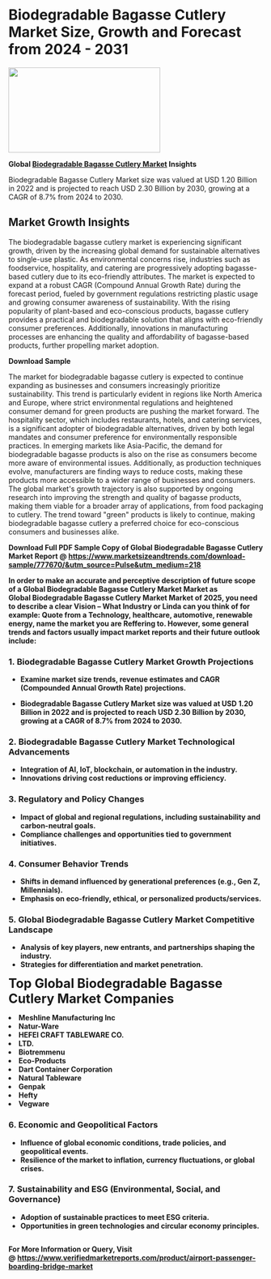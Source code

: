<H1>Biodegradable Bagasse Cutlery Market Size, Growth and Forecast from 2024 - 2031</H1><img class="aligncenter size-medium wp-image-584254" src="https://thirdeyenews.in/wp-content/uploads/2024/09/Global-Market-Research-300x168.jpeg" alt="" width="300" height="168" /><p><strong>Global&nbsp;<a href="https://www.marketsizeandtrends.com/download-sample/777670/&amp;utm_source=Pulse&amp;utm_medium=218">Biodegradable Bagasse Cutlery Market</a> Insights</strong></p><p>Biodegradable Bagasse Cutlery Market size was valued at USD 1.20 Billion in 2022 and is projected to reach USD 2.30 Billion by 2030, growing at a CAGR of 8.7% from 2024 to 2030.</p><p><h2>Market Growth Insights</h2> <p>The biodegradable bagasse cutlery market is experiencing significant growth, driven by the increasing global demand for sustainable alternatives to single-use plastic. As environmental concerns rise, industries such as foodservice, hospitality, and catering are progressively adopting bagasse-based cutlery due to its eco-friendly attributes. The market is expected to expand at a robust CAGR (Compound Annual Growth Rate) during the forecast period, fueled by government regulations restricting plastic usage and growing consumer awareness of sustainability. With the rising popularity of plant-based and eco-conscious products, bagasse cutlery provides a practical and biodegradable solution that aligns with eco-friendly consumer preferences. Additionally, innovations in manufacturing processes are enhancing the quality and affordability of bagasse-based products, further propelling market adoption.</p> <p><strong>Download Sample</strong></p> <p>The market for biodegradable bagasse cutlery is expected to continue expanding as businesses and consumers increasingly prioritize sustainability. This trend is particularly evident in regions like North America and Europe, where strict environmental regulations and heightened consumer demand for green products are pushing the market forward. The hospitality sector, which includes restaurants, hotels, and catering services, is a significant adopter of biodegradable alternatives, driven by both legal mandates and consumer preference for environmentally responsible practices. In emerging markets like Asia-Pacific, the demand for biodegradable bagasse products is also on the rise as consumers become more aware of environmental issues. Additionally, as production techniques evolve, manufacturers are finding ways to reduce costs, making these products more accessible to a wider range of businesses and consumers. The global market's growth trajectory is also supported by ongoing research into improving the strength and quality of bagasse products, making them viable for a broader array of applications, from food packaging to cutlery. The trend toward "green" products is likely to continue, making biodegradable bagasse cutlery a preferred choice for eco-conscious consumers and businesses alike.</p> <p><strong></p><p><span class=""><strong>Download Full PDF Sample Copy of Global Biodegradable Bagasse Cutlery Market Report</strong> @ <a href="https://www.marketsizeandtrends.com/download-sample/777670/&amp;utm_source=Pulse&amp;utm_medium=218" target="_blank">https://www.marketsizeandtrends.com/download-sample/777670/&amp;utm_source=Pulse&amp;utm_medium=218</a></span></p><p>In order to make an accurate and perceptive description of future scope of a Global&nbsp;Biodegradable Bagasse Cutlery Market Market as Global&nbsp;Biodegradable Bagasse Cutlery Market Market of 2025, you need to describe a clear Vision &ndash; What Industry or Linda can you think of for example: Quote from a Technology, healthcare, automotive, renewable energy, name the market you are Reffering to. However, some general trends and factors usually impact market reports and their future outlook include:</p><h3>1.&nbsp;<strong>Biodegradable Bagasse Cutlery Market Growth Projections</strong></h3><ul><li>Examine market size trends, revenue estimates and CAGR (Compounded Annual Growth Rate) projections.</li><li><p>Biodegradable Bagasse Cutlery Market size was valued at USD 1.20 Billion in 2022 and is projected to reach USD 2.30 Billion by 2030, growing at a CAGR of 8.7% from 2024 to 2030.</p></li></ul><h3>2.&nbsp;<strong>Biodegradable Bagasse Cutlery Market Technological Advancements</strong></h3><ul><li>Integration of AI, IoT, blockchain, or automation in the industry.</li><li>Innovations driving cost reductions or improving efficiency.</li></ul><h3>3.&nbsp;<strong>Regulatory and Policy Changes</strong></h3><ul><li>Impact of global and regional regulations, including sustainability and carbon-neutral goals.</li><li>Compliance challenges and opportunities tied to government initiatives.</li></ul><h3>4.&nbsp;<strong>Consumer Behavior Trends</strong></h3><ul><li>Shifts in demand influenced by generational preferences (e.g., Gen Z, Millennials).</li><li>Emphasis on eco-friendly, ethical, or personalized products/services.</li></ul><h3>5.&nbsp;<strong>Global Biodegradable Bagasse Cutlery Market Competitive Landscape</strong></h3><ul><li>Analysis of key players, new entrants, and partnerships shaping the industry.</li><li>Strategies for differentiation and market penetration.</li></ul><p data-pm-slice="1 1 []"><span style="color: inherit; font-family: inherit; font-size: 25px;">Top Global Biodegradable Bagasse Cutlery Market Companies</span></p><div class="" data-test-id=""><p><li>Meshline Manufacturing Inc</li><li> Natur-Ware</li><li> HEFEI CRAFT TABLEWARE CO.</li><li> LTD.</li><li> Biotremmenu</li><li> Eco-Products</li><li> Dart Container Corporation</li><li> Natural Tableware</li><li> Genpak</li><li> Hefty</li><li> Vegware</li></p></div><h3>6.&nbsp;<strong>Economic and Geopolitical Factors</strong></h3><ul><li>Influence of global economic conditions, trade policies, and geopolitical events.</li><li>Resilience of the market to inflation, currency fluctuations, or global crises.</li></ul><h3>7.&nbsp;<strong>Sustainability and ESG (Environmental, Social, and Governance)</strong></h3><ul><li>Adoption of sustainable practices to meet ESG criteria.</li><li>Opportunities in green technologies and circular economy principles.</li></ul><h2><strong style="font-size: 14px;">For More Information or Query, Visit @&nbsp;</strong><a style="background-color: #ffffff; font-size: 14px;" href="https://www.marketsizeandtrends.com/report/biodegradable-bagasse-cutlery-market/" target="_blank">https://www.verifiedmarketreports.com/product/airport-passenger-boarding-bridge-market</a></h2>
